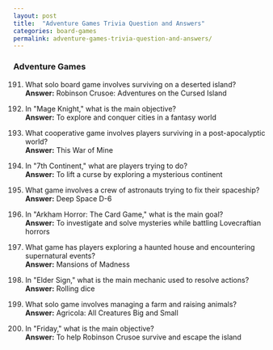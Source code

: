 ```yaml
---
layout: post
title:  "Adventure Games Trivia Question and Answers"
categories: board-games
permalink: adventure-games-trivia-question-and-answers/
---
```


### Adventure Games
191. What solo board game involves surviving on a deserted island?  
    **Answer:** Robinson Crusoe: Adventures on the Cursed Island

192. In "Mage Knight," what is the main objective?  
    **Answer:** To explore and conquer cities in a fantasy world

193. What cooperative game involves players surviving in a post-apocalyptic world?  
    **Answer:** This War of Mine

194. In "7th Continent," what are players trying to do?  
    **Answer:** To lift a curse by exploring a mysterious continent

195. What game involves a crew of astronauts trying to fix their spaceship?  
    **Answer:** Deep Space D-6

196. In "Arkham Horror: The Card Game," what is the main goal?  
    **Answer:** To investigate and solve mysteries while battling Lovecraftian horrors

197. What game has players exploring a haunted house and encountering supernatural events?  
    **Answer:** Mansions of Madness

198. In "Elder Sign," what is the main mechanic used to resolve actions?  
    **Answer:** Rolling dice

199. What solo game involves managing a farm and raising animals?  
    **Answer:** Agricola: All Creatures Big and Small

200. In "Friday," what is the main objective?  
    **Answer:** To help Robinson Crusoe survive and escape the island